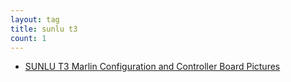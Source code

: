 ```yaml
---
layout: tag
title: sunlu t3
count: 1
---
```


- [SUNLU T3 Marlin Configuration and Controller Board Pictures](https://ansonliu.com/2023/08/sunlu-t3-marlin-configuration-electronics/)
